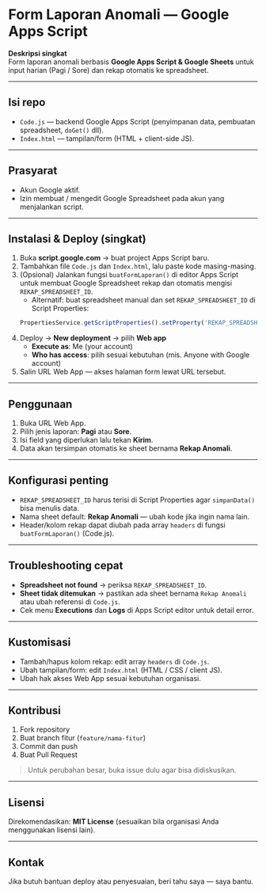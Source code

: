 # Form Laporan Anomali — Google Apps Script

**Deskripsi singkat**  
Form laporan anomali berbasis **Google Apps Script & Google Sheets** untuk input harian (Pagi / Sore) dan rekap otomatis ke spreadsheet.

---

## Isi repo
- `Code.js` — backend Google Apps Script (penyimpanan data, pembuatan spreadsheet, `doGet()` dll).  
- `Index.html` — tampilan/form (HTML + client-side JS).

---

## Prasyarat
- Akun Google aktif.  
- Izin membuat / mengedit Google Spreadsheet pada akun yang menjalankan script.

---

## Instalasi & Deploy (singkat)
1. Buka **script.google.com** → buat project Apps Script baru.  
2. Tambahkan file `Code.js` dan `Index.html`, lalu paste kode masing-masing.  
3. (Opsional) Jalankan fungsi `buatFormLaporan()` di editor Apps Script untuk membuat Google Spreadsheet rekap dan otomatis mengisi `REKAP_SPREADSHEET_ID`.  
   - Alternatif: buat spreadsheet manual dan set `REKAP_SPREADSHEET_ID` di Script Properties:
   ```js
   PropertiesService.getScriptProperties().setProperty('REKAP_SPREADSHEET_ID', '<SPREADSHEET_ID>');
   ```
4. Deploy → **New deployment** → pilih **Web app**  
   - **Execute as**: Me (your account)  
   - **Who has access**: pilih sesuai kebutuhan (mis. Anyone with Google account)  
5. Salin URL Web App — akses halaman form lewat URL tersebut.

---

## Penggunaan
1. Buka URL Web App.  
2. Pilih jenis laporan: **Pagi** atau **Sore**.  
3. Isi field yang diperlukan lalu tekan **Kirim**.  
4. Data akan tersimpan otomatis ke sheet bernama **Rekap Anomali**.

---

## Konfigurasi penting
- `REKAP_SPREADSHEET_ID` harus terisi di Script Properties agar `simpanData()` bisa menulis data.  
- Nama sheet default: **Rekap Anomali** — ubah kode jika ingin nama lain.  
- Header/kolom rekap dapat diubah pada array `headers` di fungsi `buatFormLaporan()` (Code.js).

---

## Troubleshooting cepat
- **Spreadsheet not found** → periksa `REKAP_SPREADSHEET_ID`.  
- **Sheet tidak ditemukan** → pastikan ada sheet bernama `Rekap Anomali` atau ubah referensi di `Code.js`.  
- Cek menu **Executions** dan **Logs** di Apps Script editor untuk detail error.

---

## Kustomisasi
- Tambah/hapus kolom rekap: edit array `headers` di `Code.js`.  
- Ubah tampilan/form: edit `Index.html` (HTML / CSS / client JS).  
- Ubah hak akses Web App sesuai kebutuhan organisasi.

---

## Kontribusi
1. Fork repository  
2. Buat branch fitur (`feature/nama-fitur`)  
3. Commit dan push  
4. Buat Pull Request  
> Untuk perubahan besar, buka issue dulu agar bisa didiskusikan.

---

## Lisensi
Direkomendasikan: **MIT License** (sesuaikan bila organisasi Anda menggunakan lisensi lain).

---

## Kontak
Jika butuh bantuan deploy atau penyesuaian, beri tahu saya — saya bantu.
